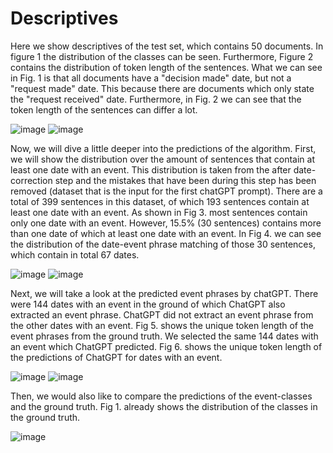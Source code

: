 # Descriptives
Here we show descriptives of the test set, which contains 50 documents. In figure 1 the distribution of the classes can be seen. Furthermore, Figure 2 contains the distribution of token length of the sentences. What we can see in Fig. 1 is that all documents have a "decision made" date, but not a "request made" date. This because there are documents which only state the "request received" date. Furthermore, in Fig. 2 we can see that the token length of the sentences can differ a lot.

![image](https://github.com/FemkeBakker/Timeline-Extraction/assets/70972237/b1693f14-2420-4dac-b34a-1e5093e733e4) ![image](https://github.com/FemkeBakker/Timeline-Extraction/assets/70972237/e620b1b2-1657-4a15-805e-97db1e33c32e)

Now, we will dive a little deeper into the predictions of the algorithm. First, we will show the distribution over the amount of sentences that contain at least one date with an event. This distribution is taken from the after date-correction step and the mistakes that have been during this step has been removed (dataset that is the input for the first chatGPT prompt). There are a total of 399 sentences in this dataset, of which 193 sentences contain at least one date with an event.  As shown in Fig 3. most sentences contain only one date with an event. However, 15.5% (30 sentences) contains more than one date of which at least one date with an event. In Fig 4. we can see the distribution of the date-event phrase matching of those 30 sentences, which contain in total 67 dates.  

![image](https://github.com/FemkeBakker/Timeline-Extraction/assets/70972237/ea86461e-1683-4f4d-a737-63c433baa62e) ![image](https://github.com/FemkeBakker/Timeline-Extraction/assets/70972237/54d500ff-bc37-4df3-9f02-8034e6e3bea7)

Next, we will take a look at the predicted event phrases by chatGPT. There were 144 dates with an event in the ground of which ChatGPT also extracted an event phrase. ChatGPT did not extract an event phrase from the other dates with an event. Fig 5. shows the unique token length of the event phrases from the ground truth. We selected the same 144 dates with an event which ChatGPT predicted. Fig 6. shows the unique token length of the predictions of ChatGPT for dates with an event.

![image](https://github.com/FemkeBakker/Timeline-Extraction/assets/70972237/2b825220-f50d-484a-abd6-bc9c4882485b) ![image](https://github.com/FemkeBakker/Timeline-Extraction/assets/70972237/beef30ce-7f6e-438b-93ed-45728b7a30e6)

Then, we would also like to compare the predictions of the event-classes and the ground truth. Fig 1. already shows the distribution of the classes in the ground truth. 

![image](https://github.com/FemkeBakker/Timeline-Extraction/assets/70972237/bcf6644f-9c47-4414-bbbe-5a3bf5ebfb69)






